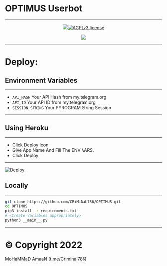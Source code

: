 # OPTIMUS Userbot
---
<p align="center">
   <a alt="OPTIMUS" width=400px></a>
<p align="center">
   <a href="https://github.com/CRIMINAL786/OPTIMUS"><img src="https://telegra.ph/file/f85226ecf32e27572c7ea.jpg"

[![AGPLv3 license](https://img.shields.io/badge/LICENSE-AGPL%20v3-green.svg)]( https://github.com/CRiMiNaL786/OPTIMUS#copyright--license)
<p align="center">
   <a href="https://www.python.org/" alt="made-with-pytho an"> <img src="https://img.shields.io/badge/MADE%20WITH-PYTHON+PYROGRAM-black.svg?style=flat-square&logo=python&logoColor=blue&color=red" /></a>


---

# Deploy:
## Environment Variables
---
- `API_HASH` Your API Hash from my.telegram.org
- `API_ID` Your API ID from my.telegram.org
- `SESSION_STRING` Your PYROGRAM String Session
---

## Using Heroku
---
- Click Deploy Icon
- Give App Name And Fill The ENV VARS.
- Click Deploy
---
[![Deploy](https://www.herokucdn.com/deploy/button.svg)](https://heroku.com/deploy?template=https://github.com/CRiMiNaL786/OPTIMUS)
## Locally
---
```sh
git clone https://github.com/CRiMiNaL786/OPTIMUS.git
cd OPTIMUS
pip3 install -r requirements.txt
# <Create Variables appropriately>
python3 __main__.py
```
---


# © Copyright 2022 
MoHaMMaD AmaaN (t.me/Criminal786)
